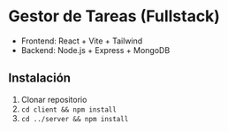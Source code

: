 # Gestor de Tareas (Fullstack)
- Frontend: React + Vite + Tailwind  
- Backend: Node.js + Express + MongoDB  

## Instalación
1. Clonar repositorio
2. `cd client && npm install`
3. `cd ../server && npm install`